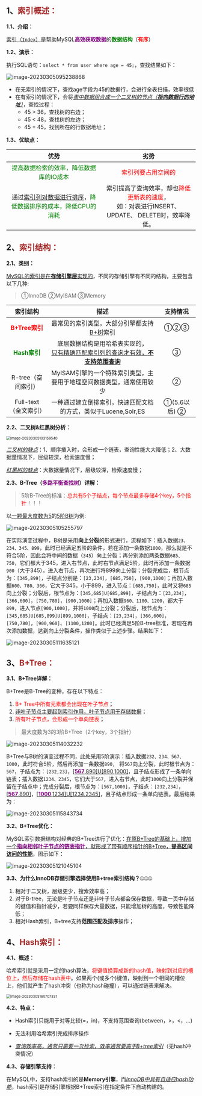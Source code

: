## 1、<span style="color:brown">索引概述：</span>

**1.1、介绍：**

<u>索引（`Index`）</u>是帮助MySQL<span style="color:purple">**高效获取数据**</span>的<span style="color:green">**数据结构**</span>（<span style="color:red">**有序**</span>）

**1.2、演示：**

执行SQL语句：`select * from user where age = 45;`，查找结果如下：

![image-20230305095238868](https://raw.githubusercontent.com/root-bine/image/main/Typora-image/MySQL_Pro03.png)

- 在无索引的情况下，查找age字段为45的数据行，会进行全表扫描，效率很低
- 在有索引的情况下，会将<u>*表中数据组合成一个二叉树的节点（**指向数据行的地址**）*</u>，查找过程：
  - 45 > 36，查找树的右边；
  - 45 < 48，查找树的左边；
  - 45 = 45，找到所在的行数据地址；

**1.3、优缺点：**

|                             优势                             |                             劣势                             |
| :----------------------------------------------------------: | :----------------------------------------------------------: |
| <span style="color:green">提高数据检索的效率，降低数据库的IO成本</span> |      <span style="color:red">索引列要占用空间的</span>       |
| 通过<u>索引列对数据进行排序</u>，<span style="color:green">降低数据排序的成本，降低CPU的消耗</span> | 索引提高了查询效率，却也<span style="color:red">降低更新表的速度</span>，<br>如：对表进行INSERT、UPDATE、 DELETE时，效率降低。 |



## 2、<span style="color:brown">索引结构：</span>

**2.1、类别：**

<u>MySQL的索引是在**存储引擎层**实现的</u>，不同的存储引擎有不同的结构，主要包含以下几种:

> ①InnoDB   ②MyISAM   ③Memory

|                   索引结构                    |                             描述                             |   支持情况    |
| :-------------------------------------------: | :----------------------------------------------------------: | :-----------: |
| <span style="color:red">**B+Tree索引**</span> |      最常见的索引类型，大部分引擎都支持<u>B+树</u>索引       |      ①②③      |
| <span style="color:green">**Hash索引**</span> | 底层数据结构是用哈希表实现的，<br><u>只有精确匹配索引列的查询才有效，**不支持范围查询**</u> |       ③       |
|              R-tree（空间索引）               | MyISAM引擎的一个特殊索引类型，主要用于地理空间数据类型，通常使用较少 |       ②       |
|             Full-text（全文索引）             | 一种通过建立倒排索引，快速匹配文档的方式，类似于Lucene,Solr,ES | ①(5.6以后)  ② |

**2.2、二叉树&红黑树分析：**

<img src="https://raw.githubusercontent.com/root-bine/image/main/Typora-image/MySQL_Pro04.png" alt="image-20230305103159540" style="zoom:67%;" />

<u>*二叉树的缺点*</u>：1、顺序插入时，会形成一个链表，查询性能大大降低；2、大数据量情况下，层级较深，检索速度慢；

<u>*红黑树的缺点*</u>：大数据量情况下，层级较深，检索速度慢；

**2.3、B-Tree（<span style="color:purple">多路平衡查找树</span>）详解：**

> 5阶B-Tree的标准：<span style="color:red">总共有5个子结点，每个节点最多存储4个key，5个指针</span>！！！

以<u>一颗最大度数为5</u>的<u>5阶B树</u>为例:

![image-20230305105255797](https://raw.githubusercontent.com/root-bine/image/main/Typora-image/MySQL_Pro05.png)

​		在实际演变过程中，B树是采用**向上分裂**的形式进行，流程如下：插入数据`23、234、345、899`，此时已经满足五阶的条件，若在添加一条数据`1000`，那么就是不符合5阶，因此会将中间的数据（`345`）向上分裂；再分别添加两条数据`685、750`，它们都大于345，进入右节点，此时右节点满足5阶，此时再添加一条数据`900`（大于345），进入右节点，再次进行将899向上分裂；分裂完成后，根节点为：`[345,899]`，子结点分别是：`[23,234]`，`[685,750]`，`[900,1000]`；再加入数据`600、780、366`，它大于345，小于899，进入节点：`[685,750]`，此时又将`685`向上分裂；分裂后，根节点为：`[345,685]U[685,899]`，子结点为：`[23,234]`，`[366,600]`，`[750,780]`，`[900,1000]`；再加入数据`960、1100、1200`，都大于`899`，进入节点`[900,1000]`，并将`1000`向上分裂；分裂后，根节点为：`[345,685]U[685,899]U[899,1000]`，子结点：`[23,234]`，`[366,600]`，`[750,780]`，`[900,960]`、`[1100,1200]`。此时已经满足5阶B-tree标准，若现在再次添加数据，达到向上分裂条件，操作类似于上述步骤。结果如下：

![image-20230305111635121](https://raw.githubusercontent.com/root-bine/image/main/Typora-image/MySQL_Pro06.png)

## 3、<span style="color:brown">B+Tree：</span>

**3.1、B+Tree详解：**

B+Tree是B-Tree的变种，存在以下特点：

1. <span style="color:red">B+ Tree中所有元素都会出现在叶子节点</span>；
2. <u>非叶子节点主要起到索引作用，叶子节点用于存储数据</u>；
3. <span style="color:red">所有叶子节点，会形成一个单向链表</span>；

> 最大度数为3的3阶B+Tree（2个key，3个指针）

![image-20230305114032232](https://raw.githubusercontent.com/root-bine/image/main/Typora-image/MySQL_Pro07.png)

​		B+Tree与B树的演变过程不同，此处采用5阶演示：插入数据`232、234、567、1000`，此时符合5阶，然后再添加一条数据`890`，  将`567`向上分裂，此时根节点为：`567`，子结点为：`[232,23]`，[<u><span style="color:purple">**567**</span>,890]U[890,1000]</u>，且子结点形成了一条单向链表；插入数据`1234、2345`，它们大于`567`，进入右节点，此时`1000`向上分裂并保留在子结点中；完成分裂后，根节点为：`[567,1000]`，子结点：`[232,234]`，[<u><span style="color:purple">**567**</span>,890]</u>，[<u><span style="color:purple">**1000**</span>,1234]U[1234,2345]</u>，且子结点形成一条单向链表。最后结果为：

![image-20230305115843734](https://raw.githubusercontent.com/root-bine/image/main/Typora-image/MySQL_Pro08.png)

**3.2、B+Tree优化：**

​		MySQL索引数据结构对经典的B+Tree进行了优化：<u>在原B+Tree的基础上，增加一个<span style="color:purple">**指向相邻叶子节点的链表指针**</span>，就形成了带有顺序指针的B+Tree，**提高区间访问的性能**</u>，图示如下：

![image-20230305121045104](https://raw.githubusercontent.com/root-bine/image/main/Typora-image/MySQL_Pro09.png)

**3.3、为什么InnoDB存储引擎选择使用B+tree索引结构？**🤐🤐🤐

1. 相对于二叉树，层级更少，搜索效率高；
2. 对于B-tree，无论是叶子节点还是非叶子节点都会保存数据，导致一页中存储的键值和指针减少，若要同样保存大量数据，只能增加树的高度，导致性能降低；
3. 相对Hash索引，B+tree支持**范围匹配及排序**操作；



## 4、<span style="color:brown">Hash索引：</span>

**4.1、概述：**

​		哈希索引就是采用一定的hash算法，<span style="color:red">将键值换算成新的hash值，映射到对应的槽位上，然后存储在hash表中</span>。如果两个(或多个)键值，映射到一个相同的槽位上，他们就产生了hash冲突（也称为hash碰撞），可以通过链表来解决。

<img src="https://raw.githubusercontent.com/root-bine/image/main/Typora-image/MySQL_Pro10.png" alt="image-20230305160707331" style="zoom:67%;" />

**4.2、特点：**

- Hash索引只能用于对等比较(=，in)，不支持范围查询(between，>，<，...)
- 无法利用哈希索引完成排序操作

- <u>*查询效率高，通常只需要一次检索，效率通常要高于B+tree索引*</u>（无hash冲突情况）

**4.3、存储引擎支持：**

​		在MySQL中，支持hash索引的是**Memory引擎**，而<u>*InnoDB中具有自适应hash功能*</u>，hash索引是存储引擎根据B+Tree索引在指定条件下自动构建的。

